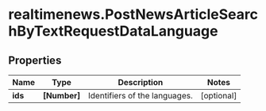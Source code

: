 # realtimenews.PostNewsArticleSearchByTextRequestDataLanguage

## Properties

Name | Type | Description | Notes
------------ | ------------- | ------------- | -------------
**ids** | **[Number]** | Identifiers of the languages. | [optional] 


